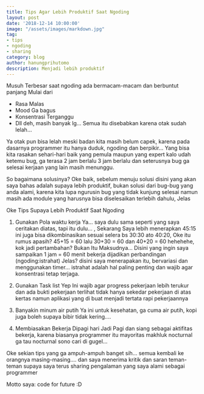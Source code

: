 ```yaml
---
title: Tips Agar Lebih Produktif Saat Ngoding
layout: post
date: '2018-12-14 10:00:00'
image: "/assets/images/markdown.jpg"
tag:
- tips
- ngoding
- sharing
category: blog
author: hanungprihutomo
description: Menjadi lebih produktif
---
```


Musuh Terbesar saat ngoding ada bermacam-macam dan berbuntut panjang
Mulai dari 
* Rasa Malas
* Mood Ga bagus
* Konsentrasi Terganggu
* Dll deh, masih banyak lg...
Semua itu disebabkan karena otak sudah lelah...

Ya otak pun bisa lelah meski badan kita masih belum capek, karena pada dasarnya programmer itu hanya duduk, ngoding dan berpikir...
Yang bisa kita rasakan sehari-hari baik yang pemula maupun yang expert kalo udah ketemu bug, ga terasa 2 jam berlalu 3 jam berlalu dan seterusnya bug ga selesai kerjaan yang lain masih menunggu.

So bagaimana solusinya?
Oke baik, sebelum menuju solusi disini yang akan saya bahas adalah supaya lebih produktif, bukan  solusi dari bug-bug yang anda alami, karena kita lupa ngurusin bug yang tidak kunjung selesai namun masih ada module yang harusnya bisa diselesaikan terlebih dahulu, Jelas

Oke
Tips Supaya Lebih Produktif Saat Ngoding

1. Gunakan Pola waktu kerja
			Ya... saya dulu sama seperti yang saya ceritakan diatas, tapi itu dulu... , Sekarang Saya lebih menerapkan 45:15
			ini juga bisa dikombinasikan sesuai selera bs 30:30 ato 40:20,
			Oke itu rumus apasih?
			45+15 = 60 lalu 30+30 = 60 dan 40+20 = 60 hehehehe, kok jadi pertambahan?
			Bukan Itu Maksudnya...
			Disini yang ingin saya sampaikan 1 jam = 60 menit bekerja dijadikan perbandingan (ngoding:istrahat)
			Jelas?
			disini saya menerapakan itu,  bervariasi dan menggunakan timer...
			istrahat adalah hal paling penting dan wajib agar konsentrasi tetap terjaga.
			
2. Gunakan Task list
			Yep Ini wajib agar progress pekerjaan lebih terukur dan ada bukti pekerjaan terlihat
			tidak hanya sekedar pekerjaan di atas kertas namun aplikasi yang di buat menjadi tertata rapi pekerjaannya

3. Banyakin minum air putih
			Ya ini untuk kesehatan, ga cuma air putih, kopi juga boleh supaya bibir tidak kering....

4. Membiasakan Bekerja Dipagi hari 
			Jadi Pagi dan siang sebagai aktifitas bekerja, karena biasanya programmer itu mayoritas makhluk nocturnal
			ga tau nocturnal sono cari di gugel...

Oke sekian tips yang ga ampuh-ampuh banget sih... semua kembali ke orangnya masing-masing....
dan saya menerima kritik dan saran teman-teman supaya saya terus sharing pengalaman yang saya alami sebagai programmer

Motto saya: code for future :D